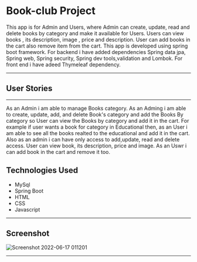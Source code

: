 # Book-club Project

This app is for Admin and Users, where Admin can create, update, read and delete books by category and make it available for Users. Users can view books , its description, image , price and description. User can add books in the cart also remove item from the cart. This app is developed using spring boot framework. For backend i have added dependencies Spring data jpa, Spring web, Spring security, Spring dev tools,validation and Lombok. For front end i have adeed Thymeleaf dependency.
_____________________________________________________________________________________________________________________________________________

## User Stories
_____________________________________________________________________________________________________________________________________________
As an Admin i am able to manage Books category. As an Adming i am able to create, update, add, and delete Book's category and add the Books By category so User can view
the Books by category and add it in the cart. For example if user wants a book for category in Educational then, as an User i am able to see all the books realted to the
educational and add it in the cart. Also as an admin i can have only access to add,update, read and delete access. User can view book, its description, price and image. As an Uswr i can add book in the cart and remove it too.

## Technologies Used
* MySql
* Spring Boot
* HTML
* CSS
* Javascript


_________________________________________________________________________________________________________________________________________________________________________
## Screenshot

![Screenshot 2022-06-17 011201](https://user-images.githubusercontent.com/65205190/174237753-7b028598-faa9-418f-abd6-92e1c10861a4.png)
_________________________________________________________________________________________________________________________________________________________________________

